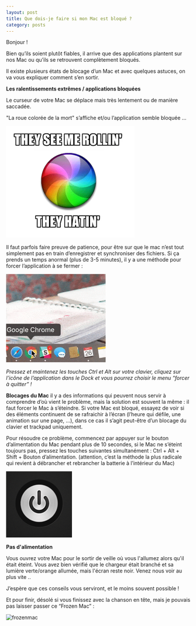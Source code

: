 ```yaml
---
layout: post
title: Que dois-je faire si mon Mac est bloqué ?
category: posts
---
```

Bonjour !


Bien qu’ils soient plutôt fiables, il arrive que des applications plantent sur nos Mac ou qu’ils se retrouvent complètement bloqués.

Il existe plusieurs états de blocage d’un Mac et avec quelques astuces, on va vous expliquer comment s’en sortir. 



**Les ralentissements extrêmes / applications bloquées** 

Le curseur de votre Mac se déplace mais très lentement ou de manière saccadée.

"La roue colorée de la mort" s’affiche et/ou l’application semble bloquée ...

![spinner](/images/spinning-rolling.gif "spinner")

Il faut parfois faire preuve de patience, pour être sur que le mac n’est tout simplement pas en train d’enregistrer et synchroniser des fichiers. Si ça prends un temps anormal (plus de 3-5 minutes), il y a une méthode pour forcer l’application à se fermer :

![forcequit](/images/forcequit.gif "forcequit")

*Pressez et maintenez les touches Ctrl et Alt sur votre clavier, cliquez sur l’icône de l’application dans le Dock et vous pourrez choisir le menu “forcer à quitter” !*



**Blocages du Mac**
il y a des informations qui peuvent nous servir à comprendre d’où vient le problème, mais la solution est souvent la même : il faut forcer le Mac à s’éteindre.
Si votre Mac est bloqué, essayez de voir si des éléments continuent de se rafraichir à l’écran (l’heure qui défile, une animation sur une page, …), dans ce cas il s’agit peut-être d’un blocage du clavier et trackpad uniquement.

Pour résoudre ce problème, commencez par appuyer sur le bouton d’alimentation du Mac pendant plus de 10 secondes, si le Mac ne s’éteint toujours pas, pressez les touches suivantes simultanément :
Ctrl + Alt + Shift + Bouton d’alimentation. (attention, c’est la méthode la plus radicale qui revient à débrancher et rebrancher la batterie à l’intérieur du Mac)

![powerbutton](/images/powerbutton.gif "powerbutton")


**Pas d'alimentation**

Vous ouvrez votre Mac pour le sortir de veille où vous l'allumez alors qu'il était éteint. Vous avez bien vérifié que le chargeur était branché et sa lumière verte/orange allumée, mais l'écran reste noir. 
Venez nous voir au plus vite ..

J’espère que ces conseils vous serviront, et le moins souvent possible !




Et pour finir, désolé si vous finissez avec la chanson en tête, mais je pouvais pas laisser passer ce “Frozen Mac” :

![frozenmac](/images/frozenMac.gif "frozenmac")


